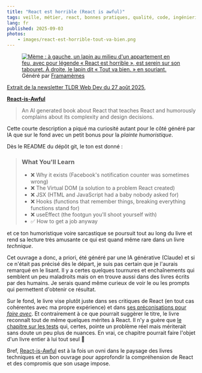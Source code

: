 ```yaml
---
title: "React est horrible (React is awful)"
tags: veille, métier, react, bonnes pratiques, qualité, code, ingénierie logicielle
lang: fr
published: 2025-09-03
photos:
    - images/react-est-horrible-tout-va-bien.png
---
```

<figure class="object-center bordered">
  <a href="/images/react-est-horrible-tout-va-bien.png">
    <img loading="lazy" src="/images/660x/react-est-horrible-tout-va-bien.png" alt="Mème : à gauche, un lapin au milieu d'un appartement en feu, avec pour légende « React est horrible », est serein sur son tabouret. À droite, le lapin dit « Tout va bien. » en souriant." />
  </a>
  <footer>Généré par <a href="https://framamemes.org/?meme=this_is_fine">Framamèmes</a></footer>
</figure>

[Extrait de la newsletter TLDR Web Dev du 27 août 2025](https://a.tldrnewsletter.com/web-version?ep=1&lc=fbbfb5c8-4b42-11f0-b9e7-9716091ed4a1&p=5581b3de-831c-11f0-a328-396c2123b42d&pt=campaign&t=1756294286&s=d02fe564622c4f4c98bd71950074e83b99e3b9616eedb4aafede024c1f0acae6),

**[React-is-Awful](https://github.com/cloudstreet-dev/React-is-Awful)**

> An AI generated book about React that teaches React and humorously complains about its complexity and design decisions.

Cette courte description a piqué ma curiosité autant pour le côté généré par IA
que sur le fond avec un petit bonus pour la _plainte humoristique_.

Dès le README du dépôt git, le ton est donné :

> ### What You'll Learn
>
> * ❌ Why it exists (Facebook's notification counter was sometimes wrong)
> * ❌ The Virtual DOM (a solution to a problem React created)
> * ❌ JSX (HTML and JavaScript had a baby nobody asked for)
> * ❌ Hooks (functions that remember things, breaking everything functions stand for)
> * ❌ useEffect (the footgun you'll shoot yourself with)
> * ✅ How to get a job anyway

et ce ton humoristique voire sarcastique se poursuit tout au long du livre et
rend sa lecture très amusante ce qui est quand même rare dans un livre
_technique_.

Cet ouvrage a donc, a priori, été généré par une IA générative (Claude) et si ce
n'était pas précisé dès le départ, je suis pas certain que je l'aurais remarqué
en le lisant. Il y a certes quelques tournures et enchaînements qui semblent un
peu maladroits mais on en trouve aussi dans des livres écrits par des humains.
Je serais quand même curieux de voir le ou les prompts qui permettent d'obtenir
ce résultat.

Sur le fond, le livre vise plutôt juste dans ses critiques de React (en tout cas
cohérentes avec ma propre expérience) et dans [ses préconisations pour _faire
avec_](https://github.com/cloudstreet-dev/React-is-Awful/blob/main/18-chapter-acceptance.md).
Et contrairement à ce que pourrait suggèrer le titre, le livre reconnaît tout de
même quelques mérites à React. Il n'y a guère que [le chapitre sur les
tests](https://github.com/cloudstreet-dev/React-is-Awful/blob/main/14-chapter-testing-nightmare.md)
qui, certes, pointe un problème réel mais mériterait sans doute un peu plus de
nuances. En vrai, ce chapitre pourrait faire l'objet d'un livre entier à lui
tout seul 🫠

Bref, [React-is-Awful](https://github.com/cloudstreet-dev/React-is-Awful) est à
la fois un ovni dans le paysage des livres techniques et un bon ouvrage pour
approfondir la compréhension de React et des compromis que son usage impose.
